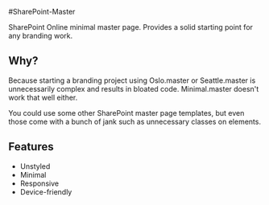 #SharePoint-Master

SharePoint Online minimal master page. Provides a solid starting point for any branding work.

## Why?

Because starting a branding project using Oslo.master or Seattle.master is unnecessarily complex and results in bloated code. Minimal.master doesn't work that well either.

You could use some other SharePoint master page templates, but even those come with a bunch of jank such as unnecessary classes on elements.

## Features

* Unstyled
* Minimal
* Responsive
* Device-friendly